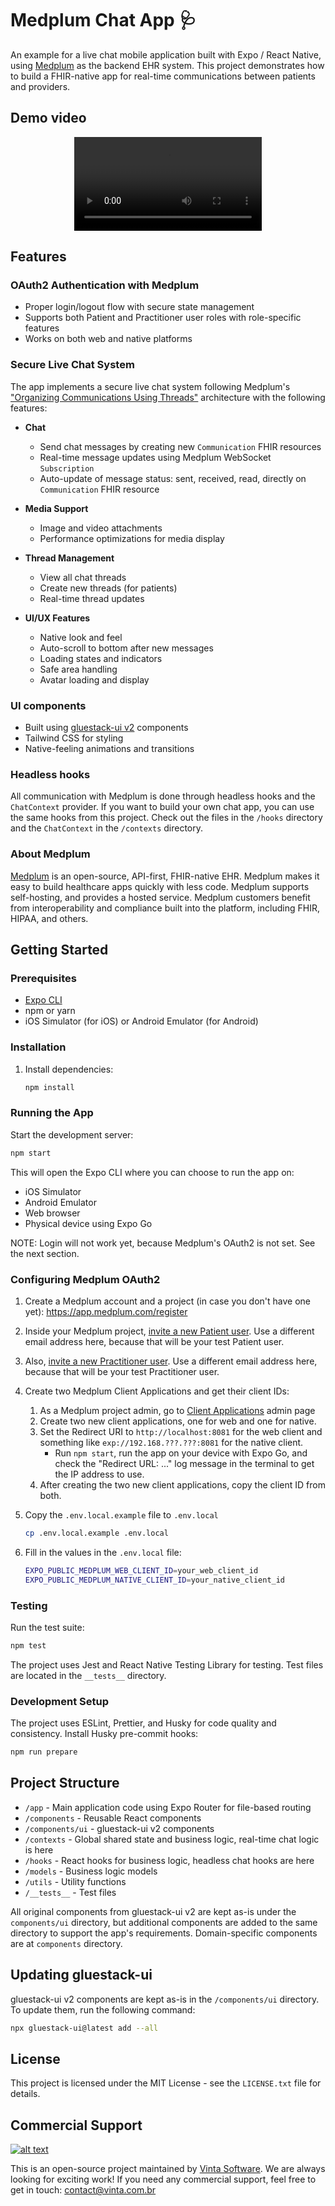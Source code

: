# Medplum Chat App 🩺

An example for a live chat mobile application built with Expo / React Native, using [Medplum](https://www.medplum.com/) as the backend EHR system. This project demonstrates how to build a FHIR-native app for real-time communications between patients and providers.

## Demo video
<div align="center">
  <video src="https://github.com/user-attachments/assets/50dc2a07-e350-4e6e-be2b-89b9e129ac4b" />
</div>

## Features

### OAuth2 Authentication with Medplum
- Proper login/logout flow with secure state management
- Supports both Patient and Practitioner user roles with role-specific features
- Works on both web and native platforms

### Secure Live Chat System
The app implements a secure live chat system following Medplum's ["Organizing Communications Using Threads"](https://www.medplum.com/docs/communications/organizing-communications) architecture with the following features:

- **Chat**
  - Send chat messages by creating new `Communication` FHIR resources
  - Real-time message updates using Medplum WebSocket `Subscription`
  - Auto-update of message status: sent, received, read, directly on `Communication` FHIR resource

- **Media Support**
  - Image and video attachments
  - Performance optimizations for media display

- **Thread Management**
  - View all chat threads
  - Create new threads (for patients)
  - Real-time thread updates

- **UI/UX Features**
  - Native look and feel
  - Auto-scroll to bottom after new messages
  - Loading states and indicators
  - Safe area handling
  - Avatar loading and display

### UI components

- Built using [gluestack-ui v2](https://gluestack.io/) components
- Tailwind CSS for styling
- Native-feeling animations and transitions

### Headless hooks

All communication with Medplum is done through headless hooks and the `ChatContext` provider. If you want to build your own chat app, you can use the same hooks from this project. Check out the files in the `/hooks` directory and the `ChatContext` in the `/contexts` directory.

### About Medplum

[Medplum](https://www.medplum.com/) is an open-source, API-first, FHIR-native EHR. Medplum makes it easy to build healthcare apps quickly with less code. Medplum supports self-hosting, and provides a hosted service. Medplum customers benefit from interoperability and compliance built into the platform, including FHIR, HIPAA, and others.

## Getting Started

### Prerequisites
- [Expo CLI](https://docs.expo.dev/)
- npm or yarn
- iOS Simulator (for iOS) or Android Emulator (for Android)

### Installation

1. Install dependencies:

    ```bash
    npm install
    ```

### Running the App

Start the development server:

```bash
npm start
```

This will open the Expo CLI where you can choose to run the app on:
- iOS Simulator
- Android Emulator
- Web browser
- Physical device using Expo Go

NOTE: Login will not work yet, because Medplum's OAuth2 is not set. See the next section.

### Configuring Medplum OAuth2

1. Create a Medplum account and a project (in case you don't have one yet): https://app.medplum.com/register

2. Inside your Medplum project, [invite a new Patient user](https://app.medplum.com/admin/invite). Use a different email address here, because that will be your test Patient user.

3. Also, [invite a new Practitioner user](https://app.medplum.com/admin/invite). Use a different email address here, because that will be your test Practitioner user.

4. Create two Medplum Client Applications and get their client IDs:

    1. As a Medplum project admin, go to [Client Applications](https://app.medplum.com/ClientApplication) admin page
    2. Create two new client applications, one for web and one for native.
    3. Set the Redirect URI to `http://localhost:8081` for the web client and something like `exp://192.168.???.???:8081` for the native client.
        - Run `npm start`, run the app on your device with Expo Go, and check the "Redirect URL: ..." log message in the terminal to get the IP address to use.
    4. After creating the two new client applications, copy the client ID from both.

5. Copy the `.env.local.example` file to `.env.local`

    ```bash
    cp .env.local.example .env.local
    ```

6. Fill in the values in the `.env.local` file:

    ```bash
    EXPO_PUBLIC_MEDPLUM_WEB_CLIENT_ID=your_web_client_id
    EXPO_PUBLIC_MEDPLUM_NATIVE_CLIENT_ID=your_native_client_id
    ```

### Testing

Run the test suite:

```bash
npm test
```

The project uses Jest and React Native Testing Library for testing. Test files are located in the `__tests__` directory.

### Development Setup

The project uses ESLint, Prettier, and Husky for code quality and consistency. Install Husky pre-commit hooks:

```bash
npm run prepare
```

## Project Structure

- `/app` - Main application code using Expo Router for file-based routing
- `/components` - Reusable React components
- `/components/ui` - gluestack-ui v2 components
- `/contexts` - Global shared state and business logic, real-time chat logic is here
- `/hooks` - React hooks for business logic, headless chat hooks are here
- `/models` - Business logic models
- `/utils` - Utility functions
- `/__tests__` - Test files

All original components from gluestack-ui v2 are kept as-is under the `components/ui` directory, but additional components are added to the same directory to support the app's requirements. Domain-specific components are at `components` directory.

## Updating gluestack-ui

gluestack-ui v2 components are kept as-is in the `/components/ui` directory. To update them, run the following command:

```bash
npx gluestack-ui@latest add --all
```

## License

This project is licensed under the MIT License - see the `LICENSE.txt` file for details.

## Commercial Support

[![alt text](https://avatars2.githubusercontent.com/u/5529080?s=80&v=4 "Vinta Logo")](https://www.vintasoftware.com/)

This is an open-source project maintained by [Vinta Software](https://www.vinta.com.br/). We are always looking for exciting work! If you need any commercial support, feel free to get in touch: contact@vinta.com.br
